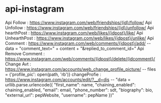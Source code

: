 # api-instagram
Api Follow : https://www.instagram.com/web/friendships/{id}/follow/
Api Unfollow : https://www.instagram.com/web/friendships/{id}/unfollow/
Api hearthPost : https://www.instagram.com/web/likes/{idpost}/like/
Api UnhearthPost : https://www.instagram.com/web/likes/{idpost}/unlike/
Api Comment : https://www.instagram.com/web/comments/{idpost}/add/ -- data = "comment_text=" + content + "&replied_to_comment_id="
Api Remove Comment : https://www.instagram.com/web/comments/{idpost}/delete/{idcomment}/
Change Avt : https://www.instagram.com/accounts/web_change_profile_picture/ -- files = {'profile_pic': open(path, 'rb')}
changeProfie : https://www.instagram.com/accounts/edit/?__d=dis -- "data = urllib.parse.urlencode({ "first_name": name, "chaining_enabled": chaining_enabled, "email": email, "phone_number": sdt, "biography": bio, "external_url": pepWebsite, "username": pepName })"
